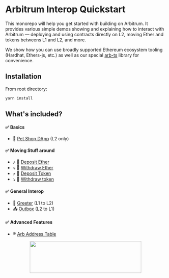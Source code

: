 # Arbitrum Interop Quickstart

This monorepo will help you get started with building on Arbitrum. It provides various simple demos showing and explaining how to interact with Arbitrum — deploying and using contracts directly on L2, moving Ether and tokens betweens L1 and L2, and more.

We show how you can use broadly supported Ethereum ecosystem tooling (Hardhat, Ethers-js, etc.) as well as our special [arb-ts](https://github.com/OffchainLabs/arbitrum/tree/master/packages/arb-ts) library for convenience.

## Installation

From root directory:

```bash
yarn install
```

## What's included?

#### :white_check_mark: Basics

- 🐹 [Pet Shop DApp]() (L2 only)

#### :white_check_mark: Moving Stuff around

- ⤴️ 🔹 [Deposit Ether](./packages/eth_deposit/README.md)
- ⤵️ 🔹 [Withdraw Ether](./packages/eth_withdraw/README.md)
- ⤴️ 💸 [Deposit Token](./packages/token_deposit/README.md)
- ⤵️ 💸 [Withdraw token](./packages/token_withdraw/README.md)

#### :white_check_mark: General Interop

- 🤝 [Greeter](./packages/greeter/README.md) (L1 to L2)
- 📤 [Outbox](./packages/outbox-execute/README.md) (L2 to L1)

#### :white_check_mark: Advanced Features

- ®️ [Arb Address Table](./packages/address_table/README.md)

<p align="center">
  <img width="350" height="100" src= "https://arbitrum.io/wp-content/uploads/2021/01/cropped-Arbitrum_Horizontal-Logo-Full-color-White-background-scaled-1.jpg" />
</p>
